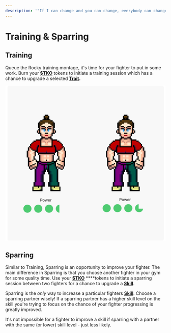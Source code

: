 ```yaml
---
description: '"If I can change and you can change, everybody can change." - Rocky Balboa'
---
```


# Training & Sparring

## Training

Queue the Rocky training montage, it's time for your fighter to put in some work. Burn your [**$TKO**](usddfc-in-progress.md) tokens to initiate a training session which has a chance to upgrade a selected [**Trait**](traits.md)**.**

![](.gitbook/assets/image%20%285%29.png)

## **Sparring**

Similar to Training, Sparring is an opportunity to improve your fighter. The main difference in Sparring is that you choose another fighter in your gym for some quality time. Use your [**$TKO**](usddfc-in-progress.md) ****tokens to initiate a sparring session between two fighters for a chance to upgrade a [**Skill**](skills.md).

Sparring is the _only_ way to increase a particular fighters [**Skill**](skills.md). Choose a sparring partner wisely! If a sparring partner has a higher skill level on the skill you're trying to focus on the chance of your fighter progressing is greatly improved.

It's not impossible for a fighter to improve a skill if sparring with a partner with the same \(or lower\) skill level - just less likely.

